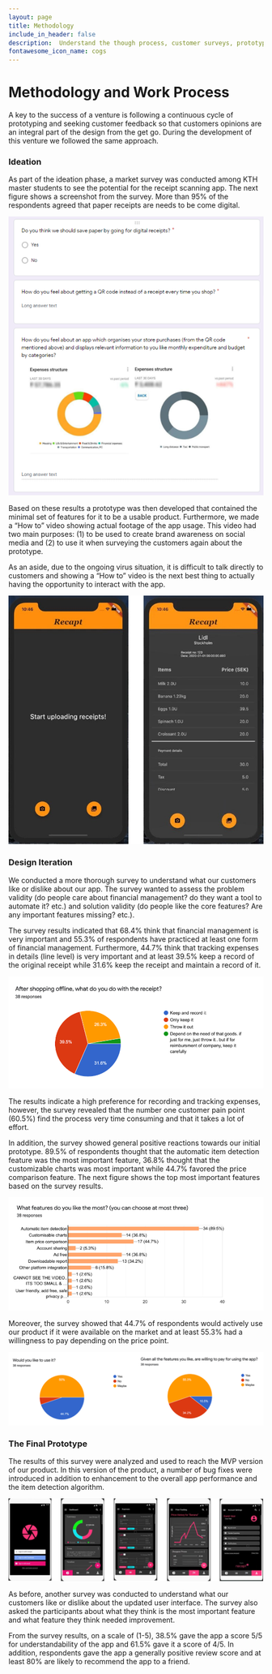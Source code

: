 ```yaml
---
layout: page
title: Methodology
include_in_header: false
description:  Understand the though process, customer surveys, prototyping and user testing.
fontawesome_icon_name: cogs
---
```


# Methodology and Work Process

A key to the success of a venture is following a continuous cycle of prototyping and seeking customer feedback so that customers opinions are an integral part of the design from the get go. During the development of this venture we followed the same approach.

### Ideation

As part of the ideation phase, a market survey was conducted among KTH master students to see the potential for the receipt scanning app. The next figure shows a screenshot from the survey.  More than 95% of the respondents agreed that paper receipts are needs to be come digital. 

![initial-survey](/assets/content/initial-survey.PNG)

Based on these results a prototype was then developed that contained the minimal set of features for it to be a usable product. Furthermore, we made a “How to” video showing actual footage of the app usage. This video had two main purposes: (1) to be used to create brand awareness on social media and (2) to use it when surveying the customers again about the prototype. 

As an aside, due to the ongoing virus situation, it is difficult to talk directly to customers and showing a “How to” video is the next best thing to actually having the opportunity to interact with the app.

![prototype-1](/assets/content/prototype-1.png)

### Design Iteration

We conducted a more thorough survey to understand what our customers like or dislike about our app. The survey wanted to assess the problem validity (do people care about financial management? do they want a tool to automate it? etc.) and solution validity (do people like the core features? Are any important features missing? etc.).

The survey results indicated that 68.4% think that financial management is very important and  55.3% of respondents have practiced at least one form of financial management. Furthermore,   44.7% think that tracking expenses in details (line level) is very important and at least 39.5% keep a record of the original receipt while 31.6% keep the receipt and maintain a record of it.

![survey-results-for-user-action-with-receipts](/assets/content/survey-results-for-user-action-with-receipts.PNG)

The results indicate a high preference for recording and tracking expenses, however, the survey revealed that the number one customer pain point (60.5%) find the process very time consuming and that it takes a lot of effort.

In addition, the survey showed general positive reactions towards our initial prototype.   89.5% of respondents thought that the automatic item detection feature was the most important feature, 36.8% thought that the customizable charts was most important while 44.7% favored the price comparison feature. The next figure shows the top most important features based on the survey results.

![survey-results-for-most-important-feature](/assets/content/survey-results-for-most-important-feature.PNG)

Moreover, the survey showed that 44.7% of respondents would actively  use our product if it were available on the market and at least 55.3% had a willingness to pay depending on the price point.

![survey-results-for-customer-willingness-to-pay](/assets/content/survey-results-for-customer-willingness-to-pay.PNG)

### The Final Prototype

The results of this survey were analyzed and used to reach the MVP version of our product. In this version of the product, a number of bug fixes were introduced in addition to enhancement to the overall app performance and the item detection algorithm. 

![prototype-2](/assets/content/prototype-2.png)

As before, another survey was conducted to understand what our customers like or dislike about the updated user interface. The survey also asked the participants about what they think is the most important feature and what feature they think needed improvement.

From the survey results, on a scale of (1-5), 38.5% gave the app a score 5/5 for understandability of the app and 61.5% gave it a score of 4/5. In addition, respondents gave the app a generally positive review score and at least 80% are likely to recommend the app to a friend.
